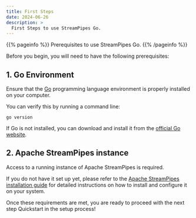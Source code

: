 ```yaml
---
title: First Steps
date: 2024-06-26
description: >
  First Steps to use StreamPipes Go.
---
```

<!--
  ~ Licensed to the Apache Software Foundation (ASF) under one or more
  ~ contributor license agreements.  See the NOTICE file distributed with
  ~ this work for additional information regarding copyright ownership.
  ~ The ASF licenses this file to You under the Apache License, Version 2.0
  ~ (the "License"); you may not use this file except in compliance with
  ~ the License.  You may obtain a copy of the License at
  ~
  ~    http://www.apache.org/licenses/LICENSE-2.0
  ~
  ~ Unless required by applicable law or agreed to in writing, software
  ~ distributed under the License is distributed on an "AS IS" BASIS,
  ~ WITHOUT WARRANTIES OR CONDITIONS OF ANY KIND, either express or implied.
  ~ See the License for the specific language governing permissions and
  ~ limitations under the License.
  ~
  -->

{{% pageinfo %}}
Prerequisites to use StreamPipes Go.
{{% /pageinfo %}}

Before you begin, you will need to have the following prerequisites:

## 1. Go Environment

Ensure that the [Go](https://go.dev/) programming language environment is properly installed on your computer.

You can verify this by running a command line:

```shell
go version
```

If Go is not installed, you can download and install it from the [official Go website](https://go.dev/).

## 2. Apache StreamPipes instance

Access to a running instance of Apache StreamPipes is required.

If you do not have it set up yet, please refer to the [Apache StreamPipes installation guide](https://streampipes.apache.org/docs/try-installation/) for detailed instructions on how to install and configure it on your system.

Once these requirements are met, you are ready to proceed with the next step Quickstart in the setup process!
